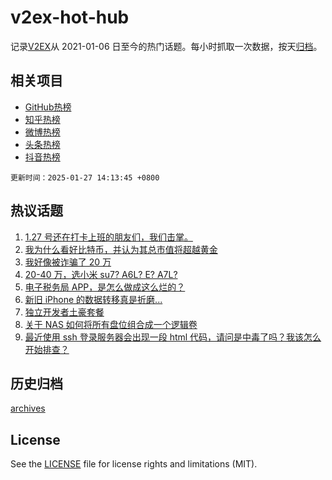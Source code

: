 # v2ex-hot-hub

 记录[V2EX](https://www.v2ex.com/)从 2021-01-06 日至今的热门话题。每小时抓取一次数据，按天[归档](archives)。
 
 ## 相关项目

- [GitHub热榜](https://github.com/lonnyzhang423/github-hot-hub)
- [知乎热榜](https://github.com/lonnyzhang423/zhihu-hot-hub)
- [微博热榜](https://github.com/lonnyzhang423/weibo-hot-hub)
- [头条热榜](https://github.com/lonnyzhang423/toutiao-hot-hub)
- [抖音热榜](https://github.com/lonnyzhang423/douyin-hot-hub)


 `更新时间：2025-01-27 14:13:45 +0800`

## 热议话题

1. [1.27 号还在打卡上班的朋友们，我们击掌。](https://www.v2ex.com/t/1108028)
1. [我为什么看好比特币，并认为其总市值将超越黄金](https://www.v2ex.com/t/1107964)
1. [我好像被诈骗了 20 万](https://www.v2ex.com/t/1107949)
1. [20-40 万，选小米 su7? A6L? E? A7L?](https://www.v2ex.com/t/1107957)
1. [电子税务局 APP，是怎么做成这么烂的？](https://www.v2ex.com/t/1107947)
1. [新旧 iPhone 的数据转移真是折磨...](https://www.v2ex.com/t/1107977)
1. [独立开发者土豪套餐](https://www.v2ex.com/t/1107963)
1. [关于 NAS 如何将所有盘位组合成一个逻辑卷](https://www.v2ex.com/t/1107940)
1. [最近使用 ssh 登录服务器会出现一段 html 代码，请问是中毒了吗？我该怎么开始排查？](https://www.v2ex.com/t/1107967)

## 历史归档

[archives](archives)

## License

See the [LICENSE](LICENSE) file for license rights and limitations (MIT).
